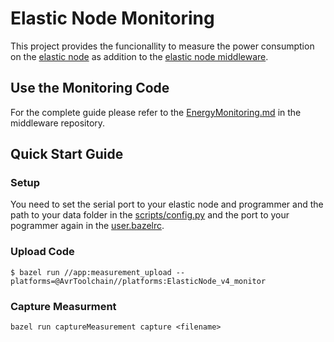 # Elastic Node Monitoring

This project provides the funcionallity to measure the power consumption on the [elastic node](https://ieeexplore.ieee.org/document/8831207)
as addition to the [elastic node middleware](https://github.com/es-ude/ElasticNodeMiddleware).

## Use the Monitoring Code

For the complete guide please refer to the [EnergyMonitoring.md](https://github.com/es-ude/ElasticNodeMiddleware/blob/master/docs/CloneGuide.md) in the middleware repository.

## Quick Start Guide

### Setup

You need to set the serial port to your elastic node and programmer and the path to your data folder in the [scripts/config.py](scripts/config.py) and the port to your pogrammer again in the [user.bazelrc](user.bazelrc).

### Upload Code

    $ bazel run //app:measurement_upload --platforms=@AvrToolchain//platforms:ElasticNode_v4_monitor

### Capture Measurment

    bazel run captureMeasurement capture <filename>
  
